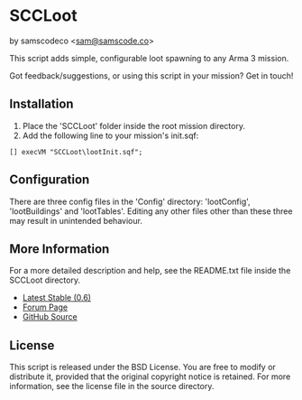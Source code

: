 # SCCLoot
by samscodeco &lt;[sam@samscode.co](mailto:sam@samscode.co)&gt;

This script adds simple, configurable loot spawning to any Arma 3 mission.

Got feedback/suggestions, or using this script in your mission? Get in touch!

## Installation

1. Place the 'SCCLoot' folder inside the root mission directory.
2. Add the following line to your mission's init.sqf: 

```
[] execVM "SCCLoot\lootInit.sqf";
```

## Configuration

There are three config files in the 'Config' directory: 'lootConfig', 'lootBuildings' and 'lootTables'. Editing any other files other than these three may result in unintended behaviour.

## More Information

For a more detailed description and help, see the README.txt file inside the SCCLoot directory.

- [Latest Stable (0.6)](http://www.samscode.co/files/SCCLoot-0.6.zip)
- [Forum Page](https://forums.bohemia.net/forums/topic/229026-release-sccloot/)
- [GitHub Source](https://github.com/samscodeco/SCCLoot)

## License

This script is released under the BSD License. You are free to modify or distribute it, provided that the original copyright notice is retained.
For more information, see the license file in the source directory.
